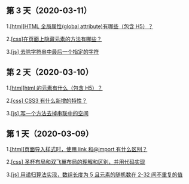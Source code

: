 ## 第 3 天（2020-03-11）

1.[[html]HTML 全局属性(global attribute)有哪些（包含 H5）？](https://github.com/Renato-Z/brushTopic/issues/7)

2.[[css]在页面上隐藏元素的方法有哪些？](https://github.com/Renato-Z/brushTopic/issues/8)

3.[[js] 去除字符串中最后一个指定的字符](https://github.com/Renato-Z/brushTopic/issues/9)

## 第 2 天（2020-03-10）

1.[[html]html 的元素有什么（包含 H5）？](https://github.com/Renato-Z/brushTopic/issues/4)

2.[[css] CSS3 有什么新增的特性？](https://github.com/Renato-Z/brushTopic/issues/5)

3.[[js] 写一个方法去掉串联中的空间](https://github.com/Renato-Z/brushTopic/issues/6)

## 第 1 天（2020-03-09）

1.[[html]页面导入样式时，使用 link 和@import 有什么区别？](https://github.com/Renato-Z/brushTopic/issues/1)

2.[[css] 圣杯布局和双飞翼布局的理解和区别，并用代码实现](https://github.com/Renato-Z/brushTopic/issues/2)

3.[[js] 用递归算法实现，数组长度为 5 且元素的随机数在 2-32 间不重复的值](https://github.com/Renato-Z/brushTopic/issues/3)
